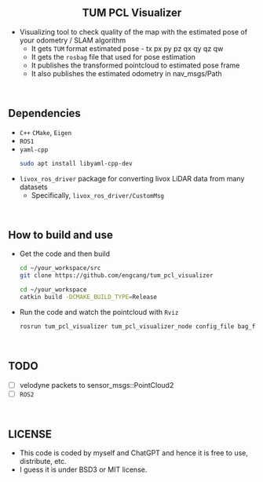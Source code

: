 <h2 align="center"><span>TUM PCL Visualizer</span></h2>

- Visualizing tool to check quality of the map with the estimated pose of your odometry / SLAM algorithm
    - It gets `TUM` format estimated pose - tx px py pz qx qy qz qw
    - It gets the `rosbag` file that used for pose estimation
    - It publishes the transformed pointcloud to estimated pose frame
    - It also publishes the estimated odometry in nav_msgs/Path

<br>

## Dependencies
+ `C++` `CMake`, `Eigen`
+ `ROS1`
+ `yaml-cpp`
    ```bash
    sudo apt install libyaml-cpp-dev
    ```
+ `livox_ros_driver` package for converting livox LiDAR data from many datasets
    + Specifically, `livox_ros_driver/CustomMsg`

<br>

## How to build and use
+ Get the code and then build
    ```bash
    cd ~/your_workspace/src
    git clone https://github.com/engcang/tum_pcl_visualizer

    cd ~/your_workspace
    catkin build -DCMAKE_BUILD_TYPE=Release
    ```
+ Run the code and watch the pointcloud with `Rviz`
    ```bash
    rosrun tum_pcl_visualizer tum_pcl_visualizer_node config_file bag_file_abs_path tum_csv_file_abs_path publish_hz max_t_diff_btw_pcl_and_pose time_offset
    ```

<br>

## TODO
- [ ] velodyne packets to sensor_msgs::PointCloud2
- [ ] `ROS2`

<br>

## LICENSE
+ This code is coded by myself and ChatGPT and hence it is free to use, distribute, etc.
+ I guess it is under BSD3 or MIT license.

